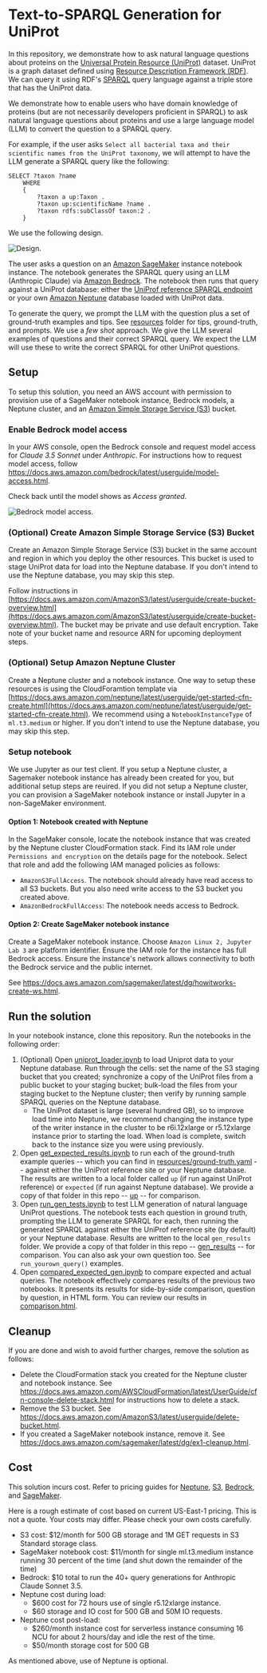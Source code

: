 # Text-to-SPARQL Generation for UniProt

In this repository, we demonstrate how to ask natural language questions about proteins on the [Universal Protein Resource (UniProt)](https://www.uniprot.org/help/uniprotkb) dataset. UniProt is a graph dataset defined using [Resource Description Framework (RDF)](https://www.w3.org/RDF/). We can query it using RDF's [SPARQL](https://www.w3.org/TR/sparql11-query/) query language against a triple store that has the UniProt data. 

We demonstrate how to enable users who have domain knowledge of proteins (but are not necessarily developers proficient in SPARQL) to ask natural language questions about proteins and use a large language model (LLM) to convert the question to a SPARQL query. 

For example, if the user asks ```Select all bacterial taxa and their scientific names from the UniProt taxonomy```, we will attempt to have the LLM generate a SPARQL query like the following:

```
SELECT ?taxon ?name
    WHERE
    {
        ?taxon a up:Taxon .
        ?taxon up:scientificName ?name .
        ?taxon rdfs:subClassOf taxon:2 .
    }
```

We use the following design.

![Design](images/uniprot_design.png "UniProt design"). 

The user asks a question on an [Amazon SageMaker](https://aws.amazon.com/sagemaker/) instance notebook instance. The notebook generates the SPARQL query using an LLM (Anthropic Claude) via [Amazon Bedrock](https://aws.amazon.com/bedrock). The notebook then runs that query against a UniProt database: either the [UniProf reference SPARQL endpoint](https://sparql.uniprot.org/) or your own [Amazon Neptune](https://aws.amazon.com/neptune/) database loaded with UniProt data.

To generate the query, we prompt the LLM with the question plus a set of ground-truth examples and tips. See [resources](resources) folder for tips, ground-truth, and prompts. We use a *few shot* approach. We give the LLM several examples of questions and their correct SPARQL query. We expect the LLM will use these to write the correct SPARQL for other UniProt questions. 

## Setup

To setup this solution, you need an AWS account with permission to provision use of a SageMaker notebook instance, Bedrock models, a Neptune cluster, and an [Amazon Simple Storage Service (S3)](https://aws.amazon.com/s3/) bucket. 

### Enable Bedrock model access

In your AWS console, open the Bedrock console and request model access for _Claude 3.5 Sonnet_ under _Anthropic_. For instructions how to request model access, follow <https://docs.aws.amazon.com/bedrock/latest/userguide/model-access.html>.

Check back until the model shows as _Access granted_.

![Bedrock model access](images/bedrock.png "Bedrock model access"). 

### (Optional) Create Amazon Simple Storage Service (S3) Bucket
Create an Amazon Simple Storage Service (S3) bucket in the same account and region in which you deploy the other resources. This bucket is used to stage UniProt data for load into the Neptune database. If you don't intend to use the Neptune database, you may skip this step.

Follow instructions in [https://docs.aws.amazon.com/AmazonS3/latest/userguide/create-bucket-overview.html](https://docs.aws.amazon.com/AmazonS3/latest/userguide/create-bucket-overview.html). The bucket may be private and use default encryption. Take note of your bucket name and resource ARN for upcoming deployment steps.

### (Optional) Setup Amazon Neptune Cluster
Create a Neptune cluster and a notebook instance. One way to setup these resources is using the CloudForamtion template via [https://docs.aws.amazon.com/neptune/latest/userguide/get-started-cfn-create.html](https://docs.aws.amazon.com/neptune/latest/userguide/get-started-cfn-create.html). We recommend using a `NotebookInstanceType` of `ml.t3.medium` or higher. If you don't intend to use the Neptune database, you may skip this step.

### Setup notebook
We use Jupyter as our test client. If you setup a Neptune cluster, a Sagemaker notebook instance has already been created for you, but additional setup steps are reuired. If you did not setup a Neptune cluster, you can provision a SageMaker notebook instance or install Jupyter in a non-SageMaker environment.

#### Option 1: Notebook created with Neptune
In the SageMaker console, locate the notebook instance that was created by the Neptune cluster CloudFormation stack. Find its IAM role under `Permissions and encryption` on the details page for the notebook. Select that role and add the following IAM managed policies as follows:

- `AmazonS3FullAccess`. The notebook should already have read access to all S3 buckets. But you also need write access to the S3 bucket you created above.
- `AmazonBedrockFullAccess`: The notebook needs access to Bedrock. 

#### Option 2: Create SageMaker notebook instance

Create a SageMaker notebook instance. Choose ```Amazon Linux 2, Jupyter Lab 3``` are platform identifier. Ensure the IAM role for the instance has full Bedrock access. Ensure the instance's network allows connectivity to both the Bedrock service and the public internet. 

See <https://docs.aws.amazon.com/sagemaker/latest/dg/howitworks-create-ws.html>.

## Run the solution
In your notebook instance, clone this repository. Run the notebooks in the following order:

1. (Optional) Open [uniprot_loader.ipynb](uniprot_loader.ipynb) to load Uniprot data to your Neptune database. Run through the cells: set the name of the S3 staging bucket that you created; synchronize a copy of the UniProt files from a public bucket to your staging bucket; bulk-load the files from your staging bucket to the Neptune cluster; then verify by running sample SPARQL queries on the Neptune database. 
    * The UniProt dataset is large (several hundred GB), so to improve load time into Neptune, we recommend changing the instance type of the writer instance in the cluster to be r6i.12xlarge or r5.12xlarge instance prior to starting the load. When load is complete, switch back to the instance size you were using previously. 
2. Open [get_expected_results.ipynb](get_expected_results.ipynb) to run each of the ground-truth example queries -- which you can find in [resources/ground-truth.yaml](resources/ground-truth.yaml) -- against either the UniProt reference site or your Neptune database. The results are written to a local folder called ```up``` (if run against UniProt reference) or ```expected``` (if run against Neptune database). We provide a copy of that folder in this repo -- [up](up) -- for comparison. 
3.  Open [run_gen_tests.ipynb](run_gen_tests.ipynb) to test LLM generation of natural language UniProt questions. The notebook tests each question in ground truth, prompting the LLM to generate SPARQL for each, then running the generated SPARQL against either the UniProf reference site (by default) or your Neptune database. Results are written to the local ```gen_results``` folder. We provide a copy of that folder in this repo -- [gen_results](gen_results) -- for comparison. You can also ask your own question too. See ```run_yourown_query()``` examples.
4. Open [compared_expected_gen.ipynb](compared_expected_gen.ipynb) to compare expected and actual queries. The notebook effectively compares results of the previous two notebooks. It presents its results for side-by-side comparison, question by question, in HTML form. You can review our results in [comparison.html](comparison.html).
   

## Cleanup
If you are done and wish to avoid further charges, remove the solution as follows:

- Delete the CloudFormation stack you created for the Neptune cluster and notebook instance. See <https://docs.aws.amazon.com/AWSCloudFormation/latest/UserGuide/cfn-console-delete-stack.html> for instructions how to delete a stack.
- Remove the S3 bucket. See <https://docs.aws.amazon.com/AmazonS3/latest/userguide/delete-bucket.html>.
- If you created a SageMaker notebook instance, remove it. See <https://docs.aws.amazon.com/sagemaker/latest/dg/ex1-cleanup.html>.

## Cost

This solution incurs cost. Refer to pricing guides for [Neptune](https://aws.amazon.com/neptune/pricing/), [S3](https://aws.amazon.com/s3/pricing/), [Bedrock](https://aws.amazon.com/bedrock/pricing/), and [SageMaker](https://aws.amazon.com/sagemaker/pricing/). 

Here is a rough estimate of cost based on current US-East-1 pricing. This is not a quote. Your costs may differ. Please check your own costs carefully.

- S3 cost: $12/month for 500 GB storage and 1M GET requests in S3 Standard storage class.
- SageMaker notebook cost: $11/month for single ml.t3.medium instance running 30 percent of the time (and shut down the remainder of the time)
- Bedrock: $10 total to run the 40+ query generations for Anthropic Claude Sonnet 3.5.
- Neptune cost during load: 
    * $600 cost for 72 hours use of single r5.12xlarge instance.
    * $60 storage and IO cost for 500 GB and 50M IO requests.
- Neptune cost post-load:
    * $260/month instance cost for serverless instance consuming 16 NCU for about 2 hours/day and idle the rest of the time.
    * $50/month storage cost for 500 GB 

As mentioned above, use of Neptune is optional. 


